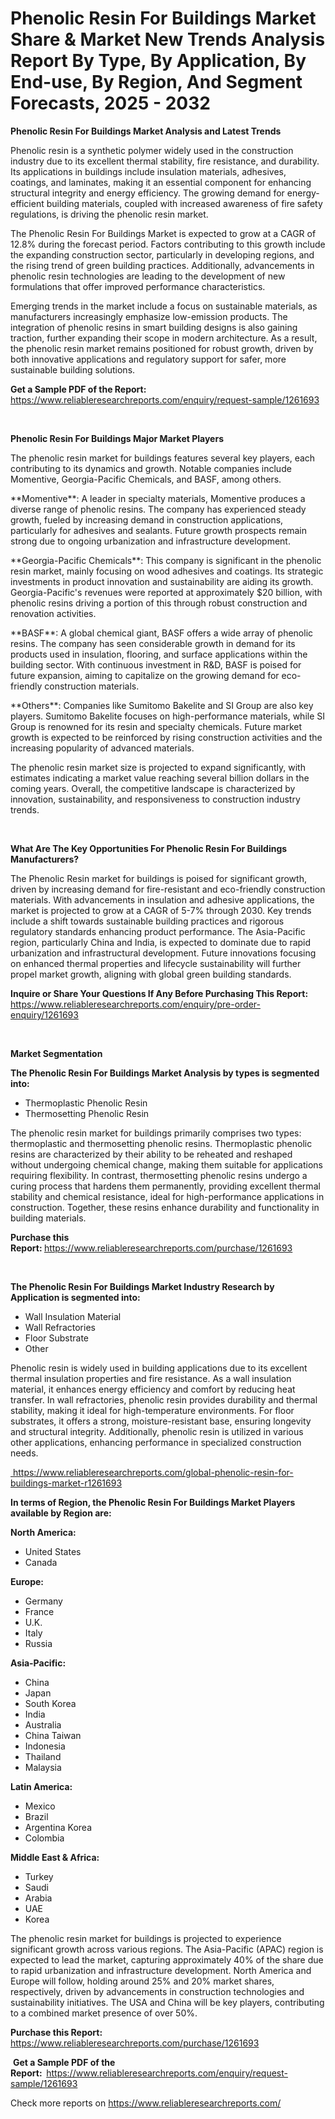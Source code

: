 <p><h1>Phenolic Resin For Buildings Market Share & Market New Trends Analysis Report By Type, By Application, By End-use, By Region, And Segment Forecasts, 2025 - 2032</h1></p><p><strong>Phenolic Resin For Buildings Market Analysis and Latest Trends</strong></p>
<p><p>Phenolic resin is a synthetic polymer widely used in the construction industry due to its excellent thermal stability, fire resistance, and durability. Its applications in buildings include insulation materials, adhesives, coatings, and laminates, making it an essential component for enhancing structural integrity and energy efficiency. The growing demand for energy-efficient building materials, coupled with increased awareness of fire safety regulations, is driving the phenolic resin market.</p><p>The Phenolic Resin For Buildings Market is expected to grow at a CAGR of 12.8% during the forecast period. Factors contributing to this growth include the expanding construction sector, particularly in developing regions, and the rising trend of green building practices. Additionally, advancements in phenolic resin technologies are leading to the development of new formulations that offer improved performance characteristics.</p><p>Emerging trends in the market include a focus on sustainable materials, as manufacturers increasingly emphasize low-emission products. The integration of phenolic resins in smart building designs is also gaining traction, further expanding their scope in modern architecture. As a result, the phenolic resin market remains positioned for robust growth, driven by both innovative applications and regulatory support for safer, more sustainable building solutions.</p></p>
<p><strong>Get a Sample PDF of the Report:&nbsp;</strong> <a href="https://www.reliableresearchreports.com/enquiry/request-sample/1261693?utm_campaign=3359&utm_medium=2&utm_source=Github&utm_content=ia&utm_term=03042025&utm_id=phenolic-resin-for-buildings">https://www.reliableresearchreports.com/enquiry/request-sample/1261693</a></p>
<p>&nbsp;</p>
<p><strong>Phenolic Resin For Buildings Major Market Players</strong></p>
<p><p>The phenolic resin market for buildings features several key players, each contributing to its dynamics and growth. Notable companies include Momentive, Georgia-Pacific Chemicals, and BASF, among others.</p><p>**Momentive**: A leader in specialty materials, Momentive produces a diverse range of phenolic resins. The company has experienced steady growth, fueled by increasing demand in construction applications, particularly for adhesives and sealants. Future growth prospects remain strong due to ongoing urbanization and infrastructure development.</p><p>**Georgia-Pacific Chemicals**: This company is significant in the phenolic resin market, mainly focusing on wood adhesives and coatings. Its strategic investments in product innovation and sustainability are aiding its growth. Georgia-Pacific's revenues were reported at approximately $20 billion, with phenolic resins driving a portion of this through robust construction and renovation activities.</p><p>**BASF**: A global chemical giant, BASF offers a wide array of phenolic resins. The company has seen considerable growth in demand for its products used in insulation, flooring, and surface applications within the building sector. With continuous investment in R&D, BASF is poised for future expansion, aiming to capitalize on the growing demand for eco-friendly construction materials.</p><p>**Others**: Companies like Sumitomo Bakelite and SI Group are also key players. Sumitomo Bakelite focuses on high-performance materials, while SI Group is renowned for its resin and specialty chemicals. Future market growth is expected to be reinforced by rising construction activities and the increasing popularity of advanced materials.</p><p>The phenolic resin market size is projected to expand significantly, with estimates indicating a market value reaching several billion dollars in the coming years. Overall, the competitive landscape is characterized by innovation, sustainability, and responsiveness to construction industry trends.</p></p>
<p>&nbsp;</p>
<p><strong>What Are The Key Opportunities For Phenolic Resin For Buildings Manufacturers?</strong></p>
<p><p>The Phenolic Resin market for buildings is poised for significant growth, driven by increasing demand for fire-resistant and eco-friendly construction materials. With advancements in insulation and adhesive applications, the market is projected to grow at a CAGR of 5-7% through 2030. Key trends include a shift towards sustainable building practices and rigorous regulatory standards enhancing product performance. The Asia-Pacific region, particularly China and India, is expected to dominate due to rapid urbanization and infrastructural development. Future innovations focusing on enhanced thermal properties and lifecycle sustainability will further propel market growth, aligning with global green building standards.</p></p>
<p><strong>Inquire or Share Your Questions If Any Before Purchasing This Report:</strong> <a href="https://www.reliableresearchreports.com/enquiry/pre-order-enquiry/1261693?utm_campaign=3359&utm_medium=2&utm_source=Github&utm_content=ia&utm_term=03042025&utm_id=phenolic-resin-for-buildings">https://www.reliableresearchreports.com/enquiry/pre-order-enquiry/1261693</a></p>
<p>&nbsp;</p>
<p><strong>Market Segmentation</strong></p>
<p><strong>The Phenolic Resin For Buildings Market Analysis by types is segmented into:</strong></p>
<p><ul><li>Thermoplastic Phenolic Resin</li><li>Thermosetting Phenolic Resin</li></ul></p>
<p><p>The phenolic resin market for buildings primarily comprises two types: thermoplastic and thermosetting phenolic resins. Thermoplastic phenolic resins are characterized by their ability to be reheated and reshaped without undergoing chemical change, making them suitable for applications requiring flexibility. In contrast, thermosetting phenolic resins undergo a curing process that hardens them permanently, providing excellent thermal stability and chemical resistance, ideal for high-performance applications in construction. Together, these resins enhance durability and functionality in building materials.</p></p>
<p><strong>Purchase this Report:&nbsp;</strong><a href="https://www.reliableresearchreports.com/purchase/1261693?utm_campaign=3359&utm_medium=2&utm_source=Github&utm_content=ia&utm_term=03042025&utm_id=phenolic-resin-for-buildings">https://www.reliableresearchreports.com/purchase/1261693</a></p>
<p>&nbsp;</p>
<p><strong>The Phenolic Resin For Buildings Market Industry Research by Application is segmented into:</strong></p>
<p><ul><li>Wall Insulation Material</li><li>Wall Refractories</li><li>Floor Substrate</li><li>Other</li></ul></p>
<p><p>Phenolic resin is widely used in building applications due to its excellent thermal insulation properties and fire resistance. As a wall insulation material, it enhances energy efficiency and comfort by reducing heat transfer. In wall refractories, phenolic resin provides durability and thermal stability, making it ideal for high-temperature environments. For floor substrates, it offers a strong, moisture-resistant base, ensuring longevity and structural integrity. Additionally, phenolic resin is utilized in various other applications, enhancing performance in specialized construction needs.</p></p>
<p><a href="https://www.reliableresearchreports.com/global-phenolic-resin-for-buildings-market-r1261693?utm_campaign=3359&utm_medium=2&utm_source=Github&utm_content=ia&utm_term=03042025&utm_id=phenolic-resin-for-buildings">&nbsp;https://www.reliableresearchreports.com/global-phenolic-resin-for-buildings-market-r1261693</a></p>
<p><strong>In terms of Region, the Phenolic Resin For Buildings Market Players available by Region are:</strong></p>
<p>
    <p> <strong> North America: </strong>
        <ul>
            <li>United States</li>
            <li>Canada</li>
        </ul>
        </p> 
    <p> <strong> Europe: </strong>
        <ul>
            <li>Germany</li>
            <li>France</li>
            <li>U.K.</li>
            <li>Italy</li>
            <li>Russia</li>
        </ul>
        </p> 
    <p> <strong> Asia-Pacific: </strong>
        <ul>
            <li>China</li>
            <li>Japan</li>
            <li>South Korea</li>
            <li>India</li>
            <li>Australia</li>
            <li>China Taiwan</li>
            <li>Indonesia</li>
            <li>Thailand</li>
            <li>Malaysia</li>
        </ul>
        </p> 
    <p> <strong> Latin America: </strong>
        <ul>
            <li>Mexico</li>
            <li>Brazil</li>
            <li>Argentina Korea</li>
            <li>Colombia</li>
        </ul>
        </p> 
    <p> <strong> Middle East & Africa: </strong>
        <ul>
            <li>Turkey</li>
            <li>Saudi</li>
            <li>Arabia</li>
            <li>UAE</li>
            <li>Korea</li>
        </ul>
    </p>
    </p>
<p><p>The phenolic resin market for buildings is projected to experience significant growth across various regions. The Asia-Pacific (APAC) region is expected to lead the market, capturing approximately 40% of the share due to rapid urbanization and infrastructure development. North America and Europe will follow, holding around 25% and 20% market shares, respectively, driven by advancements in construction technologies and sustainability initiatives. The USA and China will be key players, contributing to a combined market presence of over 50%.</p></p>
<p><strong>Purchase this Report: </strong><a href="https://www.reliableresearchreports.com/purchase/1261693?utm_campaign=3359&utm_medium=2&utm_source=Github&utm_content=ia&utm_term=03042025&utm_id=phenolic-resin-for-buildings">https://www.reliableresearchreports.com/purchase/1261693</a></p>
<p>&nbsp;<strong>Get a Sample PDF of the Report:&nbsp;&nbsp;</strong><a href="https://www.reliableresearchreports.com/enquiry/request-sample/1261693?utm_campaign=3359&utm_medium=2&utm_source=Github&utm_content=ia&utm_term=03042025&utm_id=phenolic-resin-for-buildings">https://www.reliableresearchreports.com/enquiry/request-sample/1261693</a></p>
<p><strong></strong></p>
<p>Check more reports on <a href="https://www.reliableresearchreports.com/?utm_campaign=3359&utm_medium=2&utm_source=Github&utm_content=ia&utm_term=03042025&utm_id=phenolic-resin-for-buildings">https://www.reliableresearchreports.com/</a></p>